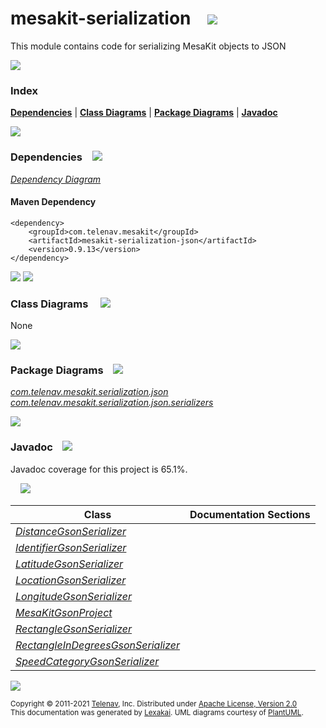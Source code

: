 [//]: # (start-user-text)



[//]: # (end-user-text)

# mesakit-serialization &nbsp;&nbsp; <img src="https://telenav.github.io/telenav-assets/images/icons/bits-32.png" srcset="https://telenav.github.io/telenav-assets/images/icons/bits-32-2x.png 2x"/>

This module contains code for serializing MesaKit objects to JSON

<img src="https://telenav.github.io/telenav-assets/images/iconshorizontal-line-512.png" srcset="https://telenav.github.io/telenav-assets/png/separators/horizontal-line-512-2x.png 2x"/>

### Index



[**Dependencies**](#dependencies) | [**Class Diagrams**](#class-diagrams) | [**Package Diagrams**](#package-diagrams) | [**Javadoc**](#javadoc)

<img src="https://telenav.github.io/telenav-assets/images/iconshorizontal-line-512.png" srcset="https://telenav.github.io/telenav-assets/png/separators/horizontal-line-512-2x.png 2x"/>

### Dependencies <a name="dependencies"></a> &nbsp;&nbsp; <img src="https://telenav.github.io/telenav-assets/images/iconsdependencies-32.png" srcset="https://telenav.github.io/telenav-assets/images/iconsdependencies-32-2x.png 2x"/>

[*Dependency Diagram*](https://www.mesakit.org/0.9.13/lexakai/mesakit-extensions/mesakit-serialization/json/documentation/diagrams/dependencies.svg)

#### Maven Dependency

    <dependency>
        <groupId>com.telenav.mesakit</groupId>
        <artifactId>mesakit-serialization-json</artifactId>
        <version>0.9.13</version>
    </dependency>

<img src="https://telenav.github.io/telenav-assets/images/iconshorizontal-line-128.png" srcset="https://telenav.github.io/telenav-assets/png/separators/horizontal-line-128-2x.png 2x"/>

[//]: # (start-user-text)



[//]: # (end-user-text)

<img src="https://telenav.github.io/telenav-assets/images/iconshorizontal-line-128.png" srcset="https://telenav.github.io/telenav-assets/png/separators/horizontal-line-128-2x.png 2x"/>

### Class Diagrams <a name="class-diagrams"></a> &nbsp; &nbsp; <img src="https://telenav.github.io/telenav-assets/images/iconsdiagram-40.png" srcset="https://telenav.github.io/telenav-assets/images/iconsdiagram-40-2x.png 2x"/>

None

<img src="https://telenav.github.io/telenav-assets/images/iconshorizontal-line-128.png" srcset="https://telenav.github.io/telenav-assets/png/separators/horizontal-line-128-2x.png 2x"/>

### Package Diagrams <a name="package-diagrams"></a> &nbsp;&nbsp; <img src="https://telenav.github.io/telenav-assets/images/iconsbox-32.png" srcset="https://telenav.github.io/telenav-assets/images/iconsbox-32-2x.png 2x"/>

[*com.telenav.mesakit.serialization.json*](https://www.mesakit.org/0.9.13/lexakai/mesakit-extensions/mesakit-serialization/json/documentation/diagrams/com.telenav.mesakit.serialization.json.svg)  
[*com.telenav.mesakit.serialization.json.serializers*](https://www.mesakit.org/0.9.13/lexakai/mesakit-extensions/mesakit-serialization/json/documentation/diagrams/com.telenav.mesakit.serialization.json.serializers.svg)

<img src="https://telenav.github.io/telenav-assets/images/iconshorizontal-line-128.png" srcset="https://telenav.github.io/telenav-assets/png/separators/horizontal-line-128-2x.png 2x"/>

### Javadoc <a name="javadoc"></a> &nbsp;&nbsp; <img src="https://telenav.github.io/telenav-assets/images/iconsbooks-32.png" srcset="https://telenav.github.io/telenav-assets/images/iconsbooks-32-2x.png 2x"/>

Javadoc coverage for this project is 65.1%.  
  
&nbsp; &nbsp; <img src="https://telenav.github.io/telenav-assets/meter-70-96.png" srcset="https://telenav.github.io/telenav-assets/meter-70-96-2x.png 2x"/>




| Class | Documentation Sections |
|---|---|
| [*DistanceGsonSerializer*](https://www.mesakit.org/0.9.13/javadoc/mesakit-extensions/mesakit.serialization.json//////////////////////////////////////////////////////////////////////////.html) |  |  
| [*IdentifierGsonSerializer*](https://www.mesakit.org/0.9.13/javadoc/mesakit-extensions/mesakit.serialization.json////////////////////////////////////////////////////////////////////////////.html) |  |  
| [*LatitudeGsonSerializer*](https://www.mesakit.org/0.9.13/javadoc/mesakit-extensions/mesakit.serialization.json//////////////////////////////////////////////////////////////////////////.html) |  |  
| [*LocationGsonSerializer*](https://www.mesakit.org/0.9.13/javadoc/mesakit-extensions/mesakit.serialization.json//////////////////////////////////////////////////////////////////////////.html) |  |  
| [*LongitudeGsonSerializer*](https://www.mesakit.org/0.9.13/javadoc/mesakit-extensions/mesakit.serialization.json///////////////////////////////////////////////////////////////////////////.html) |  |  
| [*MesaKitGsonProject*](https://www.mesakit.org/0.9.13/javadoc/mesakit-extensions/mesakit.serialization.json//////////////////////////////////////////////////////////.html) |  |  
| [*RectangleGsonSerializer*](https://www.mesakit.org/0.9.13/javadoc/mesakit-extensions/mesakit.serialization.json///////////////////////////////////////////////////////////////////////////.html) |  |  
| [*RectangleInDegreesGsonSerializer*](https://www.mesakit.org/0.9.13/javadoc/mesakit-extensions/mesakit.serialization.json////////////////////////////////////////////////////////////////////////////////////.html) |  |  
| [*SpeedCategoryGsonSerializer*](https://www.mesakit.org/0.9.13/javadoc/mesakit-extensions/mesakit.serialization.json///////////////////////////////////////////////////////////////////////////////.html) |  |  

[//]: # (start-user-text)



[//]: # (end-user-text)

<img src="https://telenav.github.io/telenav-assets/images/iconshorizontal-line-512.png" srcset="https://telenav.github.io/telenav-assets/png/separators/horizontal-line-512-2x.png 2x"/>

<sub>Copyright &#169; 2011-2021 [Telenav](https://telenav.com), Inc. Distributed under [Apache License, Version 2.0](LICENSE)</sub>  
<sub>This documentation was generated by [Lexakai](https://lexakai.org). UML diagrams courtesy of [PlantUML](https://plantuml.com).</sub>
